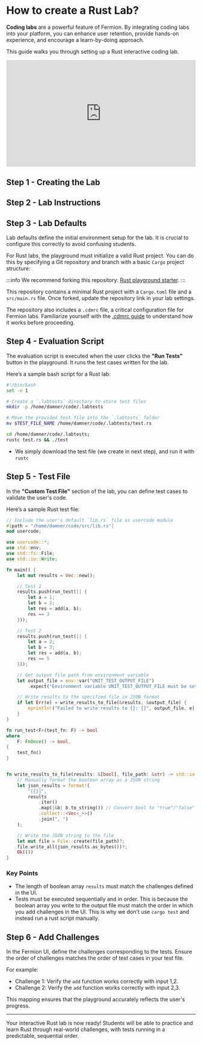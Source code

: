 # How to create a Rust Lab?

**Coding labs** are a powerful feature of Fermion. By integrating coding labs into your platform, you can enhance user retention, provide hands-on experience, and encourage a learn-by-doing approach.

This guide walks you through setting up a Rust interactive coding lab.

<div style="position: relative; padding-bottom: 56.25%; height: 0;"><iframe src="https://www.loom.com/embed/e74cdf785b2141c8bdd01ba6cd67882f?sid=aae849eb-5285-44c2-ac4c-93f49eb50d80" frameborder="0" webkitallowfullscreen mozallowfullscreen allowfullscreen style="position: absolute; top: 0; left: 0; width: 100%; height: 100%;"></iframe></div>

## Step 1 - Creating the Lab

<!--@include: ../../../_components/lab-metadata.md-->

## Step 2 - Lab Instructions

<!--@include: ../../../_components/lab-instructions.md-->

## Step 3 - Lab Defaults

Lab defaults define the initial environment setup for the lab. It is crucial to configure this correctly to avoid confusing students.

For Rust labs, the playground must initialize a valid Rust project. You can do this by specifying a Git repository and branch with a basic `Cargo` project structure:

:::info
We recommend forking this repository: [Rust playground starter](https://github.com/codedamn-classrooms/rust-coding-lab-starter).
:::

This repository contains a minimal Rust project with a `Cargo.toml` file and a `src/main.rs` file. Once forked, update the repository link in your lab settings.

The repository also includes a `.cdmrc` file, a critical configuration file for Fermion labs. Familiarize yourself with the [.cdmrc guide](/docs/creating-coding-labs/cdmrc-file) to understand how it works before proceeding.

## Step 4 - Evaluation Script

The evaluation script is executed when the user clicks the **"Run Tests"** button in the playground. It runs the test cases written for the lab.

Here’s a sample bash script for a Rust lab:

```bash
#!/bin/bash
set -e 1

# Create a `.labtests` directory to store test files
mkdir -p /home/damner/code/.labtests

# Move the provided test file into the `.labtests` folder
mv $TEST_FILE_NAME /home/damner/code/.labtests/test.rs

cd /home/damner/code/.labtests;
rustc test.rs && ./test
```

-   We simply download the test file (we create in next step), and run it with `rustc`

## Step 5 - Test File

In the **"Custom Test File"** section of the lab, you can define test cases to validate the user's code.

Here’s a sample Rust test file:

```rust
// Include the user's default `lib.rs` file as usercode module
#[path = "/home/damner/code/src/lib.rs"]
mod usercode;

use usercode::*;
use std::env;
use std::fs::File;
use std::io::Write;

fn main() {
    let mut results = Vec::new();

    // Test 1
    results.push(run_test(|| {
        let a = 1;
        let b = 2;
        let res = add(a, b);
        res == 3
    }));

    // Test 2
    results.push(run_test(|| {
        let a = 2;
        let b = 3;
        let res = add(a, b);
        res == 5
    }));

    // Get output file path from environment variable
    let output_file = env::var("UNIT_TEST_OUTPUT_FILE")
        .expect("Environment variable UNIT_TEST_OUTPUT_FILE must be set");

    // Write results to the specified file in JSON format
    if let Err(e) = write_results_to_file(&results, &output_file) {
        eprintln!("Failed to write results to {}: {}", output_file, e);
    }
}

fn run_test<F>(test_fn: F) -> bool
where
    F: FnOnce() -> bool,
{
    test_fn()
}


fn write_results_to_file(results: &[bool], file_path: &str) -> std::io::Result<()> {
    // Manually format the boolean array as a JSON string
    let json_results = format!(
        "[{}]",
        results
            .iter()
            .map(|&b| b.to_string()) // Convert bool to "true"/"false"
            .collect::<Vec<_>>()
            .join(", ")
    );

    // Write the JSON string to the file
    let mut file = File::create(file_path)?;
    file.write_all(json_results.as_bytes())?;
    Ok(())
}
```

### Key Points

-   The length of boolean array `results` must match the challenges defined in the UI.
-   Tests must be executed sequentially and in order. This is because the boolean array you write to the output file must match the order in which you add challenges in the UI. This is why we don't use `cargo test` and instead run a rust script manually.

## Step 6 - Add Challenges

In the Fermion UI, define the challenges corresponding to the tests. Ensure the order of challenges matches the order of test cases in your test file.

For example:

-   Challenge 1: Verify the `add` function works correctly with input 1,2.
-   Challenge 2: Verify the `add` function works correctly with input 2,3.

This mapping ensures that the playground accurately reflects the user's progress.

---

Your interactive Rust lab is now ready! Students will be able to practice and learn Rust through real-world challenges, with tests running in a predictable, sequential order.
